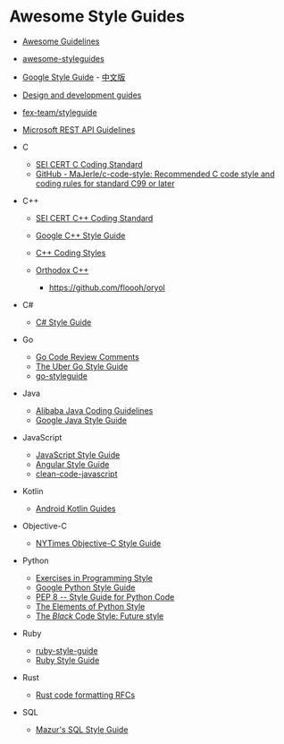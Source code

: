 # Awesome Style Guides

- [Awesome Guidelines](https://github.com/Kristories/awesome-guidelines)

- [awesome-styleguides](https://github.com/streamich/awesome-styleguides)

- [Google Style Guide](https://github.com/google/styleguide) - [中文版](https://github.com/zh-google-styleguide/zh-google-styleguide)

- [Design and development guides](https://github.com/NARKOZ/guides)

- [fex-team/styleguide](https://github.com/fex-team/styleguide)

- [Microsoft REST API Guidelines](https://github.com/Microsoft/api-guidelines)

- C
  
  - [SEI CERT C Coding Standard](https://wiki.sei.cmu.edu/confluence/display/c/SEI+CERT+C+Coding+Standard)
  - [GitHub - MaJerle/c-code-style: Recommended C code style and coding rules for standard C99 or later](https://github.com/MaJerle/c-code-style)

- C++
  
  - [SEI CERT C++ Coding Standard](https://wiki.sei.cmu.edu/confluence/pages/viewpage.action?pageId=88046682)
  
  - [Google C++ Style Guide](https://google.github.io/styleguide/cppguide.html)
  
  - [C++ Coding Styles](https://github.com/fffaraz/awesome-cpp#coding-style)
  
  - [Orthodox C++](https://gist.github.com/bkaradzic/2e39896bc7d8c34e042b)
    
    - https://github.com/floooh/oryol

- C#
  
  - [C# Style Guide](https://github.com/quozd/awesome-dotnet#style-guide)

- Go
  
  - [Go Code Review Comments](https://github.com/golang/go/wiki/CodeReviewComments)
  - [The Uber Go Style Guide](https://github.com/uber-go/guide)
  - [go-styleguide](https://github.com/bahlo/go-styleguide)

- Java
  
  - [Alibaba Java Coding Guidelines](https://github.com/alibaba/Alibaba-Java-Coding-Guidelines)
  - [Google Java Style Guide](https://google.github.io/styleguide/javaguide.html)

- JavaScript
  
  - [JavaScript Style Guide](https://github.com/airbnb/javascript)
  - [Angular Style Guide](https://github.com/mgechev/angularjs-style-guide)
  - [clean-code-javascript](https://github.com/ryanmcdermott/clean-code-javascript)

- Kotlin
  
  - [Android Kotlin Guides](https://github.com/android/kotlin-guides)

- Objective-C
  
  - [NYTimes Objective-C Style Guide](https://github.com/NYTimes/objective-c-style-guide)

- Python
  
  - [Exercises in Programming Style](https://github.com/crista/exercises-in-programming-style)
  - [Google Python Style Guide](https://google.github.io/styleguide/pyguide.html)
  - [PEP 8 -- Style Guide for Python Code](https://www.python.org/dev/peps/pep-0008/)
  - [The Elements of Python Style](https://github.com/amontalenti/elements-of-python-style)
  - [The *Black* Code Style: Future style](https://black.readthedocs.io/en/stable/the_black_code_style/future_style.html)

- Ruby
  
  - [ruby-style-guide](https://github.com/bbatsov/ruby-style-guide)
  - [Ruby Style Guide](https://github.com/airbnb/ruby)

- Rust
  
  - [Rust code formatting RFCs](https://github.com/rust-lang-nursery/fmt-rfcs)

- SQL
  
  - [Mazur's SQL Style Guide](https://github.com/mattm/sql-style-guide)